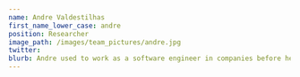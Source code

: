 ```yaml
---
name: Andre Valdestilhas
first_name_lower_case: andre
position: Researcher
image_path: /images/team_pictures/andre.jpg
twitter:
blurb: Andre used to work as a software engineer in companies before he decided to get into research.
---
```

